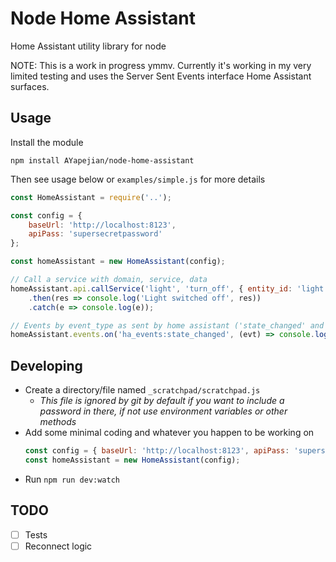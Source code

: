 # Node Home Assistant

Home Assistant utility library for node

NOTE: This is a work in progress ymmv.  Currently it's working in my very limited testing and uses the Server Sent Events interface Home Assistant surfaces.

## Usage

Install the module

```
npm install AYapejian/node-home-assistant
```

Then see usage below or `examples/simple.js` for more details

```javascript
const HomeAssistant = require('..');

const config = {
    baseUrl: 'http://localhost:8123',
    apiPass: 'supersecretpassword'
};

const homeAssistant = new HomeAssistant(config);

// Call a service with domain, service, data
homeAssistant.api.callService('light', 'turn_off', { entity_id: 'light.office_hue_room' })
    .then(res => console.log('Light switched off', res))
    .catch(e => console.log(e));

// Events by event_type as sent by home assistant ('state_changed' and 'service_executed' from home assistant below)
homeAssistant.events.on('ha_events:state_changed', (evt) => console.log(`(ha_events:state_changed) ${JSON.stringify(evt)}`));
```

## Developing

* Create a directory/file named `_scratchpad/scratchpad.js`
    * _This file is ignored by git by default if you want to include a password in there, if not use environment variables or other methods_
* Add some minimal coding and whatever you happen to be working on
    ```javascript
    const config = { baseUrl: 'http://localhost:8123', apiPass: 'supersecretpassword' };
    const homeAssistant = new HomeAssistant(config);
    ```
* Run `npm run dev:watch`

## TODO
- [ ] Tests
- [ ] Reconnect logic
